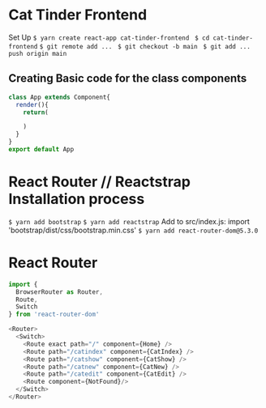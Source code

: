 # Cat Tinder Frontend

Set Up
`$ yarn create react-app cat-tinder-frontend `
`$ cd cat-tinder-frontend`
`$ git remote add ... `
`$ git checkout -b main `
`$ git add ... push origin main`

## Creating Basic code for the class components 

```javascript
class App extends Component{
  render(){
    return(

    )
  }
}
export default App
```
# React Router // Reactstrap Installation process
`$ yarn add bootstrap`
`$ yarn add reactstrap`
Add to src/index.js: import 'bootstrap/dist/css/bootstrap.min.css'
`$ yarn add react-router-dom@5.3.0`

# React Router
```javascript
import {
  BrowserRouter as Router,
  Route,
  Switch
} from 'react-router-dom'
```

```javascript
<Router>
  <Switch>
    <Route exact path="/" component={Home} />
    <Route path="/catindex" component={CatIndex} />
    <Route path="/catshow" component={CatShow} />
    <Route path="/catnew" component={CatNew} />
    <Route path="/catedit" component={CatEdit} />
    <Route component={NotFound}/>
  </Switch>
</Router>
```

